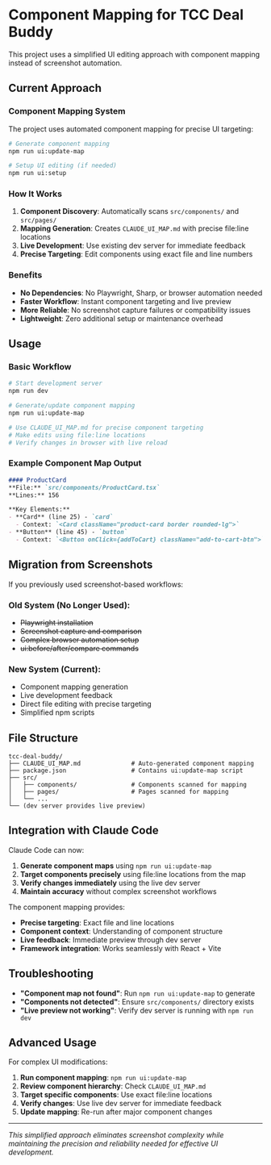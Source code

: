 # Component Mapping for TCC Deal Buddy

This project uses a simplified UI editing approach with component mapping instead of screenshot automation.

## Current Approach

### Component Mapping System

The project uses automated component mapping for precise UI targeting:

```bash
# Generate component mapping
npm run ui:update-map

# Setup UI editing (if needed)
npm run ui:setup
```

### How It Works

1. **Component Discovery**: Automatically scans `src/components/` and `src/pages/`
2. **Mapping Generation**: Creates `CLAUDE_UI_MAP.md` with precise file:line locations
3. **Live Development**: Use existing dev server for immediate feedback
4. **Precise Targeting**: Edit components using exact file and line numbers

### Benefits

- **No Dependencies**: No Playwright, Sharp, or browser automation needed
- **Faster Workflow**: Instant component targeting and live preview
- **More Reliable**: No screenshot capture failures or compatibility issues
- **Lightweight**: Zero additional setup or maintenance overhead

## Usage

### Basic Workflow

```bash
# Start development server
npm run dev

# Generate/update component mapping
npm run ui:update-map

# Use CLAUDE_UI_MAP.md for precise component targeting
# Make edits using file:line locations
# Verify changes in browser with live reload
```

### Example Component Map Output

```markdown
#### ProductCard
**File:** `src/components/ProductCard.tsx`
**Lines:** 156

**Key Elements:**
- **Card** (line 25) - `card`
  - Context: `<Card className="product-card border rounded-lg">`
- **Button** (line 45) - `button`
  - Context: `<Button onClick={addToCart} className="add-to-cart-btn">`
```

## Migration from Screenshots

If you previously used screenshot-based workflows:

### Old System (No Longer Used):
- ~~Playwright installation~~
- ~~Screenshot capture and comparison~~
- ~~Complex browser automation setup~~
- ~~ui:before/after/compare commands~~

### New System (Current):
- Component mapping generation
- Live development feedback
- Direct file editing with precise targeting
- Simplified npm scripts

## File Structure

```
tcc-deal-buddy/
├── CLAUDE_UI_MAP.md              # Auto-generated component mapping
├── package.json                  # Contains ui:update-map script
├── src/
│   ├── components/               # Components scanned for mapping
│   ├── pages/                    # Pages scanned for mapping
│   └── ...
└── (dev server provides live preview)
```

## Integration with Claude Code

Claude Code can now:

1. **Generate component maps** using `npm run ui:update-map`
2. **Target components precisely** using file:line locations from the map
3. **Verify changes immediately** using the live dev server
4. **Maintain accuracy** without complex screenshot workflows

The component mapping provides:
- **Precise targeting**: Exact file and line locations
- **Component context**: Understanding of component structure
- **Live feedback**: Immediate preview through dev server
- **Framework integration**: Works seamlessly with React + Vite

## Troubleshooting

- **"Component map not found"**: Run `npm run ui:update-map` to generate
- **"Components not detected"**: Ensure `src/components/` directory exists
- **"Live preview not working"**: Verify dev server is running with `npm run dev`

## Advanced Usage

For complex UI modifications:

1. **Run component mapping**: `npm run ui:update-map`
2. **Review component hierarchy**: Check `CLAUDE_UI_MAP.md`
3. **Target specific components**: Use exact file:line locations
4. **Verify changes**: Use live dev server for immediate feedback
5. **Update mapping**: Re-run after major component changes

---

*This simplified approach eliminates screenshot complexity while maintaining the precision and reliability needed for effective UI development.*